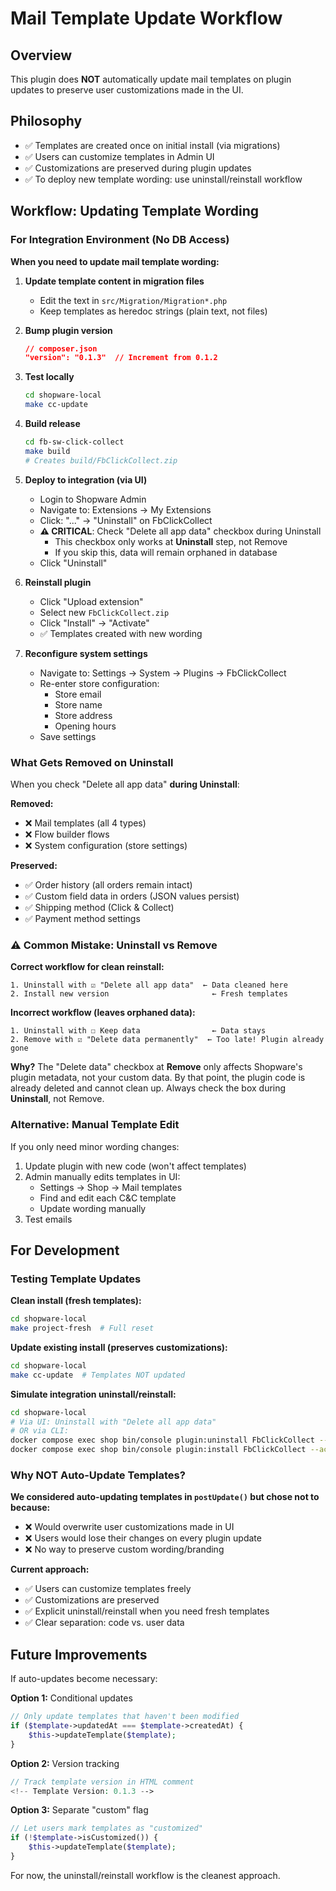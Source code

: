 # Mail Template Update Workflow

## Overview

This plugin does **NOT** automatically update mail templates on plugin updates to preserve user customizations made in the UI.

## Philosophy

- ✅ Templates are created once on initial install (via migrations)
- ✅ Users can customize templates in Admin UI
- ✅ Customizations are preserved during plugin updates
- ✅ To deploy new template wording: use uninstall/reinstall workflow

## Workflow: Updating Template Wording

### For Integration Environment (No DB Access)

**When you need to update mail template wording:**

1. **Update template content in migration files**
   - Edit the text in `src/Migration/Migration*.php`
   - Keep templates as heredoc strings (plain text, not files)

2. **Bump plugin version**
   ```json
   // composer.json
   "version": "0.1.3"  // Increment from 0.1.2
   ```

3. **Test locally**
   ```bash
   cd shopware-local
   make cc-update
   ```

4. **Build release**
   ```bash
   cd fb-sw-click-collect
   make build
   # Creates build/FbClickCollect.zip
   ```

5. **Deploy to integration (via UI)**
   - Login to Shopware Admin
   - Navigate to: Extensions → My Extensions
   - Click: "..." → "Uninstall" on FbClickCollect
   - **⚠️ CRITICAL**: Check "Delete all app data" checkbox during Uninstall
     - This checkbox only works at **Uninstall** step, not Remove
     - If you skip this, data will remain orphaned in database
   - Click "Uninstall"

6. **Reinstall plugin**
   - Click "Upload extension"
   - Select new `FbClickCollect.zip`
   - Click "Install" → "Activate"
   - ✅ Templates created with new wording

7. **Reconfigure system settings**
   - Navigate to: Settings → System → Plugins → FbClickCollect
   - Re-enter store configuration:
     - Store email
     - Store name
     - Store address
     - Opening hours
   - Save settings

### What Gets Removed on Uninstall

When you check "Delete all app data" **during Uninstall**:

**Removed:**
- ❌ Mail templates (all 4 types)
- ❌ Flow builder flows
- ❌ System configuration (store settings)

**Preserved:**
- ✅ Order history (all orders remain intact)
- ✅ Custom field data in orders (JSON values persist)
- ✅ Shipping method (Click & Collect)
- ✅ Payment method settings

### ⚠️ Common Mistake: Uninstall vs Remove

**Correct workflow for clean reinstall:**
```
1. Uninstall with ☑️ "Delete all app data"  ← Data cleaned here
2. Install new version                       ← Fresh templates
```

**Incorrect workflow (leaves orphaned data):**
```
1. Uninstall with ☐ Keep data                ← Data stays
2. Remove with ☑️ "Delete data permanently"  ← Too late! Plugin already gone
```

**Why?** The "Delete data" checkbox at **Remove** only affects Shopware's plugin metadata, not your custom data. By that point, the plugin code is already deleted and cannot clean up. Always check the box during **Uninstall**, not Remove.

### Alternative: Manual Template Edit

If you only need minor wording changes:

1. Update plugin with new code (won't affect templates)
2. Admin manually edits templates in UI:
   - Settings → Shop → Mail templates
   - Find and edit each C&C template
   - Update wording manually
3. Test emails

## For Development

### Testing Template Updates

**Clean install (fresh templates):**
```bash
cd shopware-local
make project-fresh  # Full reset
```

**Update existing install (preserves customizations):**
```bash
cd shopware-local
make cc-update  # Templates NOT updated
```

**Simulate integration uninstall/reinstall:**
```bash
cd shopware-local
# Via UI: Uninstall with "Delete all app data"
# OR via CLI:
docker compose exec shop bin/console plugin:uninstall FbClickCollect --skip-user-data
docker compose exec shop bin/console plugin:install FbClickCollect --activate
```

### Why NOT Auto-Update Templates?

**We considered auto-updating templates in `postUpdate()` but chose not to because:**

- ❌ Would overwrite user customizations made in UI
- ❌ Users would lose their changes on every plugin update
- ❌ No way to preserve custom wording/branding

**Current approach:**
- ✅ Users can customize templates freely
- ✅ Customizations are preserved
- ✅ Explicit uninstall/reinstall when you need fresh templates
- ✅ Clear separation: code vs. user data

## Future Improvements

If auto-updates become necessary:

**Option 1:** Conditional updates
```php
// Only update templates that haven't been modified
if ($template->updatedAt === $template->createdAt) {
    $this->updateTemplate($template);
}
```

**Option 2:** Version tracking
```php
// Track template version in HTML comment
<!-- Template Version: 0.1.3 -->
```

**Option 3:** Separate "custom" flag
```php
// Let users mark templates as "customized"
if (!$template->isCustomized()) {
    $this->updateTemplate($template);
}
```

For now, the uninstall/reinstall workflow is the cleanest approach.
